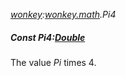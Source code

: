 _[wonkey](../../modules/wonkey/wonkey-module.md):[wonkey.math](../../modules/wonkey/wonkey-math.md).Pi4_
##### Const Pi4:[Double](../../modules/wonkey/wonkey-types-double.md)
The value _Pi_ times 4.
